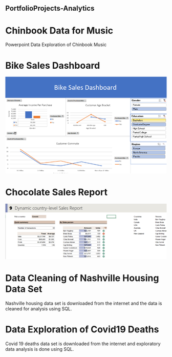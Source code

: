 ## PortfolioProjects-Analytics



# Chinbook Data for Music

Powerpoint
Data Exploration of Chinbook Music

# Bike Sales Dashboard

![](images/Screenshot_bike.png)

# Chocolate Sales Report

![](images/screenshot_chocolate.png)

# Data Cleaning of Nashville Housing Data Set

Nashville housing data set is downloaded from the internet and the data is cleaned for analysis using SQL.

# Data Exploration of Covid19 Deaths

Covid 19 deaths data set is downloaded from the internet and exploratory data analysis is done using SQL.
